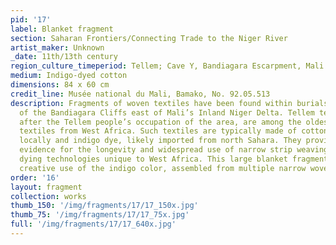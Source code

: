 ```yaml
---
pid: '17'
label: Blanket fragment
section: Saharan Frontiers/Connecting Trade to the Niger River
artist_maker: Unknown
_date: 11th/13th century
region_culture_timeperiod: Tellem; Cave Y, Bandiagara Escarpment, Mali
medium: Indigo-dyed cotton
dimensions: 84 x 60 cm
credit_line: Musée national du Mali, Bamako, No. 92.05.513
description: Fragments of woven textiles have been found within burials in the caves
  of the Bandiagara Cliffs east of Mali’s Inland Niger Delta. Tellem textiles, named
  after the Tellem people’s occupation of the area, are among the oldest surviving
  textiles from West Africa. Such textiles are typically made of cotton cultivated
  locally and indigo dye, likely imported from north Sahara. They provide important
  evidence for the longevity and widespread use of narrow strip weaving and indigo
  dying technologies unique to West Africa. This large blanket fragment shows the
  creative use of the indigo color, assembled from multiple narrow woven bands.
order: '16'
layout: fragment
collection: works
thumb_150: '/img/fragments/17/17_150x.jpg'
thumb_75: '/img/fragments/17/17_75x.jpg'
full: '/img/fragments/17/17_640x.jpg'
---
```

